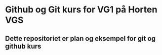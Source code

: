 # Github og Git kurs for VG1 på Horten VGS

## Dette repositoriet er plan og eksempel for git og github kurs

